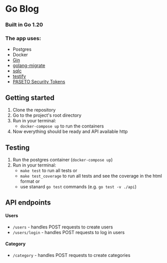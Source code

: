 # Go Blog 

### Built in Go 1.20

### The app uses:
- Postgres
- Docker
- [Gin](https://github.com/gin-gonic/gin)
- [golang-migrate](https://github.com/golang-migrate/migrate)
- [sqlc](https://github.com/kyleconroy/sqlc)
- [testify](https://github.com/stretchr/testify)
- [PASETO Security Tokens](github.com/o1egl/paseto)

## Getting started
1. Clone the repository
2. Go to the project's root directory
3. Run in your terminal:
    - `docker-compose up` to run the containers
4. Now everything should be ready and API available http 

## Testing
1. Run the postgres container (`docker-compose up`)
2. Run in your terminal:
    - `make test` to run all tests
   or
    - `make test_coverage` to run all tests and see the coverage in the html format
   or
    - use stanard `go test` commands (e.g. `go test -v ./api`)

## API endpoints
#### Users
 - `/users` - handles POST requests to create users
 - `/users/login` - handles POST requests to log in users

#### Category
 - `/category` - handles POST requests to create categories